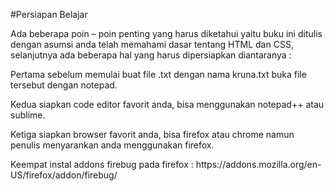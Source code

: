 #Persiapan Belajar


<p>Ada beberapa poin – poin penting yang harus diketahui yaitu buku ini ditulis dengan asumsi anda telah memahami dasar tentang HTML dan CSS, selanjutnya ada beberapa hal yang harus dipersiapkan diantaranya :</p>
<p>Pertama sebelum memulai buat file .txt dengan nama kruna.txt buka file tersebut dengan notepad. </p>
<p>Kedua siapkan code editor favorit anda, bisa menggunakan notepad++ atau sublime.</p>
<p>Ketiga siapkan browser favorit anda, bisa firefox atau chrome namun penulis menyarankan anda menggunakan firefox.</p>
<p>Keempat instal addons firebug pada firefox :
https://addons.mozilla.org/en-US/firefox/addon/firebug/</p>
